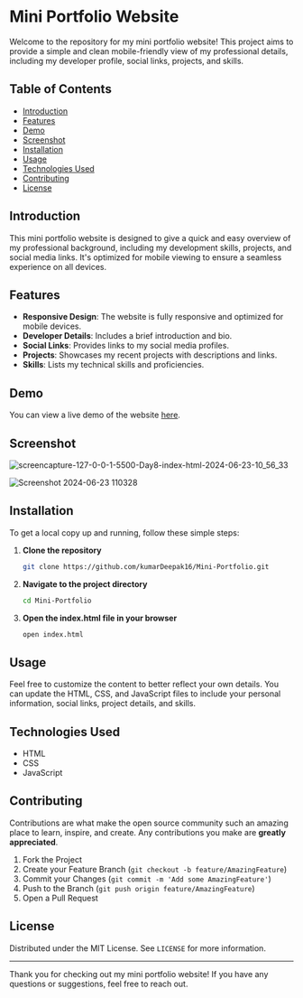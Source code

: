 # Mini Portfolio Website

Welcome to the repository for my mini portfolio website! This project aims to provide a simple and clean mobile-friendly view of my professional details, including my developer profile, social links, projects, and skills.

## Table of Contents

- [Introduction](#introduction)
- [Features](#features)
- [Demo](#demo)
- [Screenshot](#screenshot)
- [Installation](#installation)
- [Usage](#usage)
- [Technologies Used](#technologies-used)
- [Contributing](#contributing)
- [License](#license)

## Introduction

This mini portfolio website is designed to give a quick and easy overview of my professional background, including my development skills, projects, and social media links. It's optimized for mobile viewing to ensure a seamless experience on all devices.

## Features

- **Responsive Design**: The website is fully responsive and optimized for mobile devices.
- **Developer Details**: Includes a brief introduction and bio.
- **Social Links**: Provides links to my social media profiles.
- **Projects**: Showcases my recent projects with descriptions and links.
- **Skills**: Lists my technical skills and proficiencies.

## Demo

You can view a live demo of the website [here](https://kumardeepak16.github.io/Mini-Portfolio/).

## Screenshot
![screencapture-127-0-0-1-5500-Day8-index-html-2024-06-23-10_56_33](https://github.com/KumarDeepak16/Mini-Portfolio/assets/115630586/36163e03-2265-4275-a69d-e9ba1ef23f21)


![Screenshot 2024-06-23 110328](https://github.com/KumarDeepak16/Mini-Portfolio/assets/115630586/65d7bdf1-9537-4d8e-b992-1f555db284c9)

## Installation

To get a local copy up and running, follow these simple steps:

1. **Clone the repository**
    ```sh
    git clone https://github.com/kumarDeepak16/Mini-Portfolio.git
    ```
2. **Navigate to the project directory**
    ```sh
    cd Mini-Portfolio
    ```
3. **Open the index.html file in your browser**
    ```sh
    open index.html
    ```

## Usage

Feel free to customize the content to better reflect your own details. You can update the HTML, CSS, and JavaScript files to include your personal information, social links, project details, and skills.


## Technologies Used

- HTML
- CSS
- JavaScript

## Contributing

Contributions are what make the open source community such an amazing place to learn, inspire, and create. Any contributions you make are **greatly appreciated**.

1. Fork the Project
2. Create your Feature Branch (`git checkout -b feature/AmazingFeature`)
3. Commit your Changes (`git commit -m 'Add some AmazingFeature'`)
4. Push to the Branch (`git push origin feature/AmazingFeature`)
5. Open a Pull Request

## License

Distributed under the MIT License. See `LICENSE` for more information.

---

Thank you for checking out my mini portfolio website! If you have any questions or suggestions, feel free to reach out.
